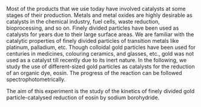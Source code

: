 Most of the products that we use today have involved catalysts at some stages of their production. Metals and metal oxides are highly desirable as catalysts in the chemical industry, fuel cells, waste reduction, bioprocessing, and so on. Finely divided particles have been used as catalysts for years due to their large surface areas. We are familiar with the catalytic properties of finely divided particles of transition metals like platinum, palladium, etc. Though colloidal gold particles have been used for centuries in medicines, colouring ceramics, and glasses, etc., gold was not used as a catalyst till recently due to its inert nature. In the following, we study the use of different-sized gold particles as catalysts for the reduction of an organic dye, eosin. The progress of the reaction can be followed spectrophotometrically.

The aim of this experiment is the study of the kinetics of finely divided gold particle-catalysed reduction of eosin by sodium borohydride.
